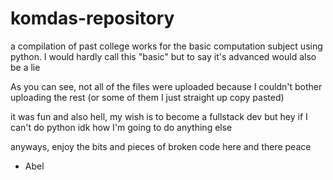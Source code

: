 # komdas-repository

a compilation of past college works for the basic computation subject using python. 
I would hardly call this "basic" but to say it's advanced would also be a lie

As you can see, not all of the files were uploaded because I couldn't bother uploading the rest
(or some of them I just straight up copy pasted)

it was fun and also hell, my wish is to become a fullstack dev but hey if I can't do python idk how I'm going to do anything else

anyways, enjoy the bits and pieces of broken code here and there
peace
- Abel
